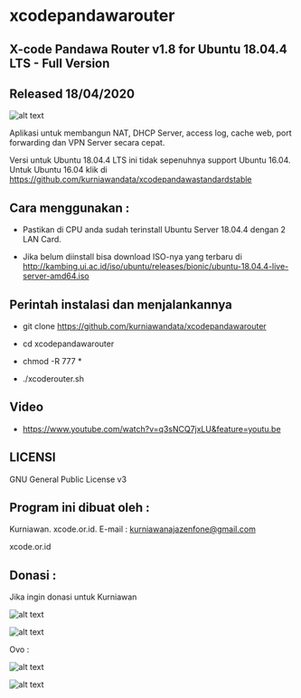 # xcodepandawarouter

X-code Pandawa Router v1.8 for Ubuntu 18.04.4 LTS - Full Version
------------------------------------------

Released 18/04/2020
-------------------

![alt text](http://xcode.or.id/04_small-logo.png)

Aplikasi untuk membangun NAT, DHCP Server, access log, cache web, port forwarding dan VPN Server secara cepat. 

Versi untuk Ubuntu 18.04.4 LTS ini tidak sepenuhnya support Ubuntu 16.04. Untuk Ubuntu 16.04 klik di https://github.com/kurniawandata/xcodepandawastandardstable

Cara menggunakan :
------------------

- Pastikan di CPU anda sudah terinstall Ubuntu Server 18.04.4 dengan 2 LAN Card.

- Jika belum diinstall bisa download ISO-nya yang terbaru di http://kambing.ui.ac.id/iso/ubuntu/releases/bionic/ubuntu-18.04.4-live-server-amd64.iso

Perintah instalasi dan menjalankannya
-------------------------------------

- git clone https://github.com/kurniawandata/xcodepandawarouter

- cd xcodepandawarouter

- chmod -R 777 *

- ./xcoderouter.sh

Video
-----
- https://www.youtube.com/watch?v=q3sNCQ7jxLU&feature=youtu.be


LICENSI
------- 

GNU General Public License v3


Program ini dibuat oleh :
--------------------------------------------

Kurniawan. xcode.or.id. E-mail : kurniawanajazenfone@gmail.com

xcode.or.id


Donasi :
-----------------------------------

Jika ingin donasi untuk Kurniawan 

![alt text](https://kurniawan.xcode.or.id//gofood.png)

![alt text](https://kurniawan.xcode.or.id//gopay.png)

Ovo :

![alt text](https://kurniawan.xcode.or.id//ovo3.png)

![alt text](https://kurniawan.xcode.or.id/ovo2.png)

